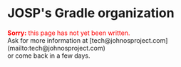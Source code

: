 # JOSP's Gradle organization

<div style="color: red"><b>Sorry:</b> this page has not yet been written.</div>
Ask for more information at [tech@johnosproject.com](mailto:tech@johnosproject.com)<br/>
or come back in a few days.
